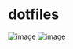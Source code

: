 # dotfiles
![image](https://user-images.githubusercontent.com/43922329/204512830-84375397-ebd2-4c4d-85bb-597b702fae81.png)
![image](https://user-images.githubusercontent.com/43922329/204512803-b3027b33-d7e6-4847-b1f2-b1896c2163c4.png)

